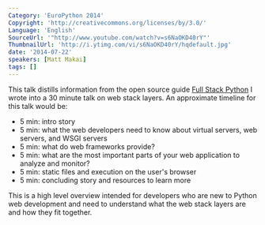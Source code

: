 ```yaml
---
Category: 'EuroPython 2014'
Copyright: 'http://creativecommons.org/licenses/by/3.0/'
Language: 'English'
SourceUrl: '"http://www.youtube.com/watch?v=s6NaOKD40rY"'
ThumbnailUrl: 'http://i.ytimg.com/vi/s6NaOKD40rY/hqdefault.jpg'
date: '2014-07-22'
speakers: [Matt Makai]
tags: []
---
```

This talk distills information from the open source guide [Full Stack Python](http://www.fullstackpython.com/) I wrote into a 30 minute talk on web stack layers. An approximate timeline for this talk would be:

* 5 min: intro story
* 5 min: what the web developers need to know about virtual servers, web servers, and WSGI servers
* 5 min: what do web frameworks provide?
* 5 min: what are the most important parts of your web application to analyze and monitor?
* 5 min: static files and execution on the user's browser
* 5 min: concluding story and resources to learn more

This is a high level overview intended for developers who are new to Python web development and need to understand what the web stack layers are and how they fit together.